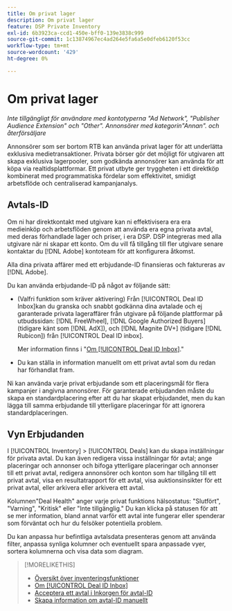 ```yaml
---
title: Om privat lager
description: Om privat lager
feature: DSP Private Inventory
exl-id: 6b3923ca-ccd1-450e-bff0-139e3838c999
source-git-commit: 1c13874967ec4ad264e5fa6a5e0dfeb6120f53cc
workflow-type: tm+mt
source-wordcount: '429'
ht-degree: 0%

---
```


# Om privat lager

*Inte tillgängligt för användare med kontotyperna &quot;Ad Network&quot;, &quot;Publisher Audience Extension&quot; och &quot;Other&quot;. Annonsörer med kategorin&quot;Annan&quot;. och återförsäljare*

Annonsörer som ser bortom RTB kan använda privat lager för att underlätta exklusiva medietransaktioner. Privata börser gör det möjligt för utgivaren att skapa exklusiva lagerpooler, som godkända annonsörer kan använda för att köpa via realtidsplattformar. Ett privat utbyte ger tryggheten i ett direktköp kombinerat med programmatiska fördelar som effektivitet, smidigt arbetsflöde och centraliserad kampanjanalys.

## Avtals-ID

Om ni har direktkontakt med utgivare kan ni effektivisera era era medieinköp och arbetsflöden genom att använda era egna privata avtal, med deras förhandlade lager och priser, i era DSP. DSP integreras med alla utgivare när ni skapar ett konto. Om du vill få tillgång till fler utgivare senare kontaktar du [!DNL Adobe] kontoteam för att konfigurera åtkomst. <!-- + sentence from Ramey? (no longer here) about how we certify the publishers -->

Alla dina privata affärer med ett erbjudande-ID finansieras och faktureras av [!DNL Adobe].

Du kan använda erbjudande-ID på något av följande sätt:

* (Valfri funktion som kräver aktivering) Från [!UICONTROL Deal ID Inbox]kan du granska och snabbt godkänna dina avtalade och ej garanterade privata lageraffärer från utgivare på följande plattformar på utbudssidan: [!DNL FreeWheel], [!DNL Google Authorized Buyers] (tidigare känt som [!DNL AdX]), och [!DNL Magnite DV+] (tidigare [!DNL Rubicon]) från [!UICONTROL Deal ID inbox].

   Mer information finns i &quot;[Om [!UICONTROL Deal ID Inbox]](deal-id-inbox-about.md).&quot;

* Du kan ställa in information manuellt om ett privat avtal som du redan har förhandlat fram.

Ni kan använda varje privat erbjudande som ett placeringsmål för flera kampanjer i angivna annonsörer. För garanterade erbjudanden måste du skapa en standardplacering efter att du har skapat erbjudandet, men du kan lägga till samma erbjudande till ytterligare placeringar för att ignorera standardplaceringen.

## Vyn Erbjudanden

I [!UICONTROL Inventory] > [!UICONTROL Deals] kan du skapa inställningar för privata avtal. Du kan även redigera vissa inställningar för avtal; ange placeringar och annonser och bifoga ytterligare placeringar och annonser till ett privat avtal, redigera annonsörer och konton som har tillgång till ett privat avtal, visa en resultatrapport för ett avtal, visa auktionsinsikter för ett privat avtal, eller arkivera eller arkivera ett avtal.<!-- ; or edit the attribute tags for a deal -->

Kolumnen&quot;Deal Health&quot; anger varje privat funktions hälsostatus: &quot;Slutfört&quot;, &quot;Varning&quot;, &quot;Kritisk&quot; eller &quot;Inte tillgänglig.&quot; Du kan klicka på statusen för att se mer information, bland annat varför ett avtal inte fungerar eller spenderar som förväntat och hur du felsöker potentiella problem.

Du kan anpassa hur befintliga avtalsdata presenteras genom att använda filter, anpassa synliga kolumner och eventuellt spara anpassade vyer, sortera kolumnerna och visa data som diagram.

>[!MORELIKETHIS]
>
>* [Översikt över inventeringsfunktioner](/help/dsp/inventory/inventory-overview.md)
>* [Om [!UICONTROL Deal ID Inbox]](/help/dsp/inventory/deal-id-inbox-about.md)
>* [Acceptera ett avtal i Inkorgen för avtal-ID](deal-id-inbox-accept.md)
>* [Skapa information om avtal-ID manuellt](deal-id-create.md)

